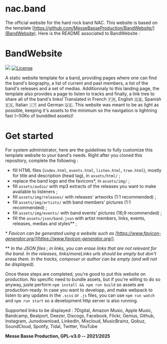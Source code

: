 # nac.band

The official website for the hard rock band NAC.
This website is based on the template [https://github.com/MesseBasseProduction/BandWebsite/](BandWebsite). Here is the README associated to BandWebsite :

# BandWebsite

![](https://badgen.net/badge/version/1.2.1/blue)
[![License](https://img.shields.io/github/license/MesseBasseProduction/BandWebsite.svg)](https://github.com/MesseBasseProduction/BandWebsite/blob/main/LICENSE)

A static website template for a band, providing pages where one can find the band's biography, a list of current and past members, a list of the band's releases and a set of medias. Additionnaly to this landing page, the template also provides a page to listen to tracks and finally, a link tree to share all of the band's links! Translated in French 🇫🇷, English 🇬🇧, Spanish 🇪🇸, Italian 🇮🇹 and German 🇩🇪. This website was meant to be as light as possible, keeping it's assets to the minimum so the navigation is lightning fast (~50Ko of bunddled assets)!

# Get started

For system administrator, here are the guidelines to fully customize this template website to your band's needs. Right after you cloned this repository, complete the following :

- fill HTML files (`index.html`, `events.html`, `listen.html`, `tree.html`), mostly for title and description (head tag), in `assets/html/` ;
- replace the band logo and the favicons\*, in `assets/img/` ;
- fill `assets/audio/` with mp3 extracts of the releases you want to make available to listeners ;
- fill `assets/img/releases/` with releases' artworks (1:1 recommended) ;
- fill `assets/img/artists/` with band members' pictures (1:1 recommended) ;
- fill `assets/img/events/` with band events' pictures (16;9 recommended) ;
- fill the `assets/json/band.json` with artist members, links, events, releases, medias and styles\*\* ;

\* *Favicon can be generated using a website such as [https://www.favicon-generator.org/](https://www.favicon-generator.org/).*

\*\* *In the JSON files ; in links, you can erase links that are not relevant for the band. In the releases, links/moreLinks urls should be empty but don't erase them. In the tracks, composer or author can be empty (and will not be displayed).*

Once these steps are completed, you're good to put this website on production. No specific need to bundle assets, but if you're willing to do so anyway, juste perform `npm install && npm run build` so assets are production-ready. In case you want to developp, and make webpack to listen to any updates in the `.scss` or `.js` files, you can use `npm run watch` and `npm run start` so a development http server is also running.

Supported links to be displayed :
7Digital, Amazon Music, Apple Music, Bandcamp, Beatport, Deezer, Discogs, Facebook, Flickr, Genius, Github, Instagram, Junodownload, LinkedIn, Mixcloud, MusicBrainz, Qobuz, SoundCloud, Spotify, Tidal, Twitter, YouTube

**Messe Basse Production, GPL-v3.0 -- 2021/2025**
